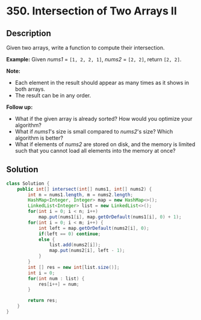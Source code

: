 # 350. Intersection of Two Arrays II

## Description

Given two arrays, write a function to compute their intersection.

**Example:**
Given *nums1* = `[1, 2, 2, 1]`, *nums2* = `[2, 2]`, return `[2, 2]`.

**Note:**

- Each element in the result should appear as many times as it shows in both arrays.
- The result can be in any order.

**Follow up:**

- What if the given array is already sorted? How would you optimize your algorithm?
- What if *nums1*'s size is small compared to *nums2*'s size? Which algorithm is better?
- What if elements of *nums2* are stored on disk, and the memory is limited such that you cannot load all elements into the memory at once?



## Solution

```java
class Solution {
    public int[] intersect(int[] nums1, int[] nums2) {
        int n = nums1.length, m = nums2.length;
        HashMap<Integer, Integer> map = new HashMap<>();
        LinkedList<Integer> list = new LinkedList<>();
        for(int i = 0; i < n; i++)
            map.put(nums1[i], map.getOrDefault(nums1[i], 0) + 1);
        for(int i = 0; i < m; i++) {
            int left = map.getOrDefault(nums2[i], 0);
            if(left == 0) continue;
            else {
                list.add(nums2[i]);
                map.put(nums2[i], left - 1);
            }
        }
        int [] res = new int[list.size()];
        int i = 0;
        for(int num : list) {
            res[i++] = num;
        }

        return res;
    }
}
```

